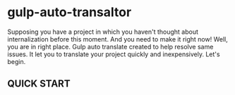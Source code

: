 # gulp-auto-transaltor

Supposing you have a project in which you haven't thought about internalization before this moment. And you need to make it right now! Well, you are in right place. Gulp auto translate created to help resolve same issues. It let you to translate your project quickly and inexpensively. Let's begin.

## QUICK START
